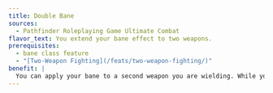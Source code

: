 ```yaml
---
title: Double Bane
sources:
  - Pathfinder Roleplaying Game Ultimate Combat
flavor_text: You extend your bane effect to two weapons.
prerequisites:
  - bane class feature
  - "[Two-Weapon Fighting](/feats/two-weapon-fighting/)"
benefit: |
  You can apply your bane to a second weapon you are wielding. While your bane class feature is active, at the start of each of your turns as a free action, you choose whether to apply the ability to one weapon or the other, or both. For each round you apply your bane class feature to two weapons, you expend 2 rounds of that feature.
---
```


